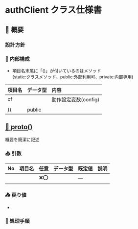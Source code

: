 <!--::$src/common/header.md::-->

# authClient クラス仕様書

## <a name="summary">🧭 概要</a>

### <a name="policy">設計方針</a>

### 🧩 <a name="internal">内部構成</a>

- 項目名末尾に「()」が付いているのはメソッド<br>
  (static:クラスメソッド、public:外部利用可、private:内部専用)

| 項目名 | データ型 | 内容 |
| :-- | :-- | :-- |
| cf | [](typedef.md#) | 動作設定変数(config) |
|  | [](typedef#) |  |
| [()](#) | public |  |



## <a name="proto" href="#internal">🧱 proto()</a>

概要を簡潔に記述

### <a name="proto-param">📥 引数</a>

| No | 項目名 | 任意 | データ型 | 既定値 | 説明 |
| --: | :-- | :--: | :-- | :-- | :-- |
|  |  | ❌⭕ | [](typedef.md#) | — |  |

### <a name="proto-returns">📤 戻り値</a>

<!--クラスなら #internal -->

- [](typedef.md#)

### <a name="proto-process">🧾 処理手順</a>

<!--
## <a name="maintenance">⏰ メンテナンス処理</a>

## <a name="security">🔐 セキュリティ仕様</a>

## <a name="errorhandling">🧾 エラーハンドリング仕様</a>

## <a name="outputLog">🗒️ ログ出力仕様</a>
-->
